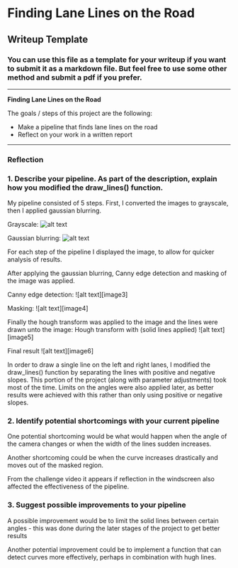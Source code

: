 # **Finding Lane Lines on the Road** 

## Writeup Template

### You can use this file as a template for your writeup if you want to submit it as a markdown file. But feel free to use some other method and submit a pdf if you prefer.

---

**Finding Lane Lines on the Road**

The goals / steps of this project are the following:
* Make a pipeline that finds lane lines on the road
* Reflect on your work in a written report


[//]: # (Image References)


[image1]: ./test_images_out/test1.jpg "gray"
[image2]: ./test_images_out/test2.jpg "g_blur"
---

### Reflection

### 1. Describe your pipeline. As part of the description, explain how you modified the draw_lines() function.

My pipeline consisted of 5 steps. First, I converted the images to grayscale, then I applied gaussian blurring.

Grayscale:
![alt text][image1]

Gaussian blurring:
![alt text][image2]

For each step of the pipeline I displayed the image, to allow for quicker analysis of results.

After applying the gaussian blurring, Canny edge detection and masking of the image was applied.

Canny edge detection:
![alt text][image3]

Masking:
![alt text][image4]

Finally the hough transform was applied to the image and the lines were drawn unto the image:
Hough transform with (solid lines applied)
![alt text][image5]

Final result
![alt text][image6]


In order to draw a single line on the left and right lanes, I modified the draw_lines() function by separating the 
lines with positive and negative slopes. This portion of the project (along with parameter adjustments) took most of the time.
Limits on the angles were also applied later, as better results were achieved with this rather than only using positive or negative 
slopes.


### 2. Identify potential shortcomings with your current pipeline


One potential shortcoming would be what would happen when the angle of the camera changes or when the width of the lines sudden increases.

Another shortcoming could be when the curve increases drastically and moves out of the masked region.

From the challenge video it appears if reflection in the windscreen also affected the effectiveness of the pipeline.


### 3. Suggest possible improvements to your pipeline

A possible improvement would be to limit the solid lines between certain angles - this was done during the later stages of the project to get
better results

Another potential improvement could be to implement a function that can detect curves more effectively, perhaps in combination with hugh lines.
